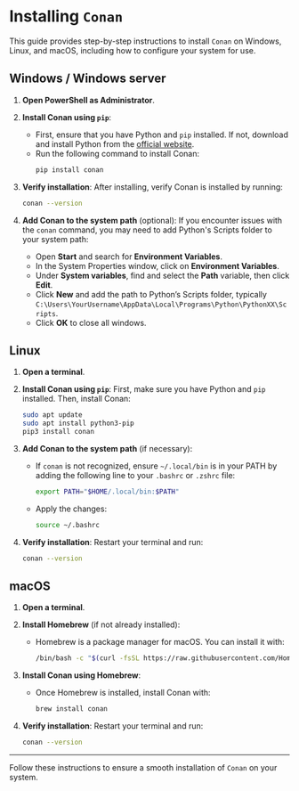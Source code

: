 
# Installing `Conan`

This guide provides step-by-step instructions to install `Conan` on Windows, Linux, and macOS, including how to configure your system for use.

## Windows / Windows server

1. **Open PowerShell as Administrator**.
2. **Install Conan using `pip`**:
    - First, ensure that you have Python and `pip` installed. If not, download and install Python from the [official website](https://www.python.org/downloads/).
    - Run the following command to install Conan:
      ```bash
      pip install conan
      ```

3. **Verify installation**:
   After installing, verify Conan is installed by running:
   ```bash
   conan --version
   ```

4. **Add Conan to the system path** (optional):
   If you encounter issues with the `conan` command, you may need to add Python's Scripts folder to your system path:
    - Open **Start** and search for **Environment Variables**.
    - In the System Properties window, click on **Environment Variables**.
    - Under **System variables**, find and select the **Path** variable, then click **Edit**.
    - Click **New** and add the path to Python’s Scripts folder, typically `C:\Users\YourUsername\AppData\Local\Programs\Python\PythonXX\Scripts`.
    - Click **OK** to close all windows.

## Linux

1. **Open a terminal**.
2. **Install Conan using `pip`**:
   First, make sure you have Python and `pip` installed. Then, install Conan:
   ```bash
   sudo apt update
   sudo apt install python3-pip
   pip3 install conan
   ```

3. **Add Conan to the system path** (if necessary):
    - If `conan` is not recognized, ensure `~/.local/bin` is in your PATH by adding the following line to your `.bashrc` or `.zshrc` file:
      ```bash
      export PATH="$HOME/.local/bin:$PATH"
      ```
    - Apply the changes:
      ```bash
      source ~/.bashrc
      ```

4. **Verify installation**:
   Restart your terminal and run:
   ```bash
   conan --version
   ```

## macOS

1. **Open a terminal**.
2. **Install Homebrew** (if not already installed):
    - Homebrew is a package manager for macOS. You can install it with:
      ```bash
      /bin/bash -c "$(curl -fsSL https://raw.githubusercontent.com/Homebrew/install/HEAD/install.sh)"
      ```

3. **Install Conan using Homebrew**:
    - Once Homebrew is installed, install Conan with:
      ```bash
      brew install conan
      ```

4. **Verify installation**:
   Restart your terminal and run:
   ```bash
   conan --version
   ```

---

Follow these instructions to ensure a smooth installation of `Conan` on your system.
